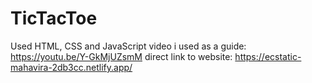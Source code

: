 # TicTacToe
Used HTML, CSS and JavaScript
video i used as a guide: https://youtu.be/Y-GkMjUZsmM 
direct link to website: https://ecstatic-mahavira-2db3cc.netlify.app/
